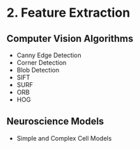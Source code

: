 # 2. Feature Extraction

## Computer Vision Algorithms
* Canny Edge Detection
* Corner Detection
* Blob Detection
* SIFT
* SURF
* ORB
* HOG

## Neuroscience Models
* Simple and Complex Cell Models
